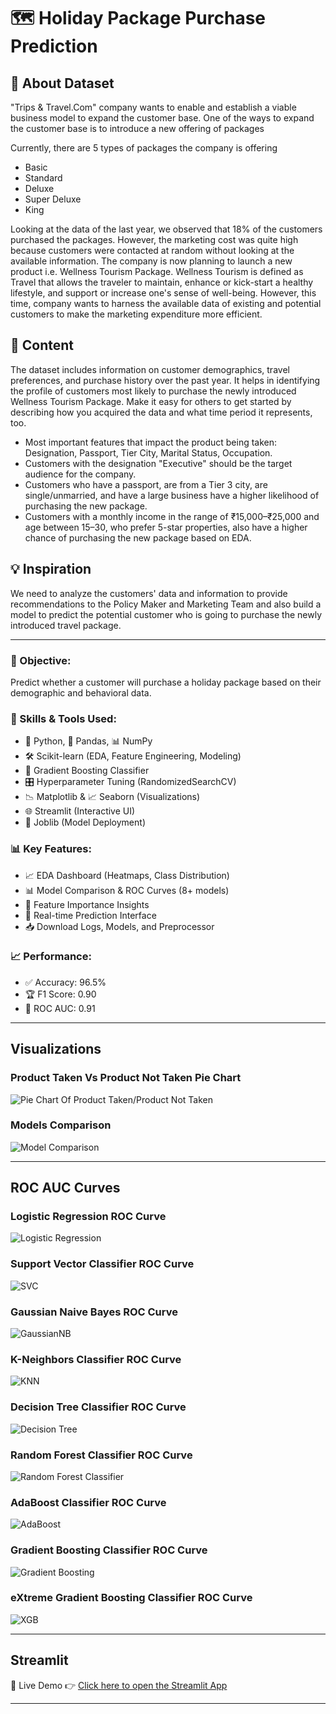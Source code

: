 # 🗺️ Holiday Package Purchase Prediction

## 📂 About Dataset

"Trips & Travel.Com" company wants to enable and establish a viable business model to expand the customer base. One of the ways to expand the customer base is to introduce a new offering of packages

Currently, there are 5 types of packages the company is offering 
- Basic 
- Standard
- Deluxe
- Super Deluxe
- King

Looking at the data of the last year, we observed that 18% of the customers purchased the packages. However, the marketing cost was quite high because customers were contacted at random without looking at the available information. 
The company is now planning to launch a new product i.e. Wellness Tourism Package. 
Wellness Tourism is defined as Travel that allows the traveler to maintain, enhance or kick-start a healthy lifestyle, and support or increase one's sense of well-being.
However, this time, company wants to harness the available data of existing and potential customers to make the marketing expenditure more efficient.

## 📄 Content

The dataset includes information on customer demographics, travel preferences, and purchase history over the past year. It helps in identifying the profile of customers most likely to purchase the newly introduced Wellness Tourism Package. Make it easy for others to get started by describing how you acquired the data and what time period it represents, too.

- Most important features that impact the product being taken: Designation, Passport, Tier City, Marital Status, Occupation.
- Customers with the designation "Executive" should be the target audience for the company.
- Customers who have a passport, are from a Tier 3 city, are single/unmarried, and have a large business have a higher likelihood of purchasing the new package.
- Customers with a monthly income in the range of ₹15,000–₹25,000 and age between 15–30, who prefer 5-star properties, also have a higher chance of purchasing the new package based on EDA.

## 💡 Inspiration

We need to analyze the customers' data and information to provide recommendations to the Policy Maker and Marketing Team and also build a model to predict the potential customer who is going to purchase the newly introduced travel package.

---

### 🎯 Objective:
Predict whether a customer will purchase a holiday package based on their demographic and behavioral data.

### 🧠 Skills & Tools Used:
- 🐍 Python, 🧮 Pandas, 📊 NumPy  
- 🛠️ Scikit-learn (EDA, Feature Engineering, Modeling)  
- 🌲 Gradient Boosting Classifier  
- 🎛️ Hyperparameter Tuning (RandomizedSearchCV)  
- 📉 Matplotlib & 📈 Seaborn (Visualizations)  
- 🌐 Streamlit (Interactive UI)  
- 💾 Joblib (Model Deployment)

### 📊 Key Features:
- 📈 EDA Dashboard (Heatmaps, Class Distribution)
- 📊 Model Comparison & ROC Curves (8+ models)
- 🧠 Feature Importance Insights
- 🔮 Real-time Prediction Interface
- 📥 Download Logs, Models, and Preprocessor

### 📈 Performance:
- ✅ Accuracy: 96.5%  
- 🏆 F1 Score: 0.90  
- 🚀 ROC AUC: 0.91

---

## Visualizations

### Product Taken Vs Product Not Taken Pie Chart
![Pie Chart Of Product Taken/Product Not Taken](Images/Pie.png)

### Models Comparison
![Model Comparison](Images/Model-Comparison.png)

--- 

## ROC AUC Curves

### Logistic Regression ROC Curve
![Logistic Regression](Images/Roc-Auc-Curve/Log_roc_curve.png)

### Support Vector Classifier ROC Curve
![SVC](Images/Roc-Auc-Curve/SVC_roc_curve.png)

### Gaussian Naive Bayes ROC Curve
![GaussianNB](Images/Roc-Auc-Curve/GaussianNB_roc_curve.png)

### K-Neighbors Classifier ROC Curve
![KNN](Images/Roc-Auc-Curve/K-Neighbors_roc_curve.png)

### Decision Tree Classifier ROC Curve
![Decision Tree](Images/Roc-Auc-Curve/DecisionTree_roc_curve.png)

### Random Forest Classifier ROC Curve
![Random Forest Classifier](Images/Roc-Auc-Curve/RandomForest_roc_curve.png)

### AdaBoost Classifier ROC Curve
![AdaBoost](Images/Roc-Auc-Curve/AdaBoost_roc_curve.png)

### Gradient Boosting Classifier ROC Curve
![Gradient Boosting](Images/Roc-Auc-Curve/GradientBoosting_roc_curve.png)

### eXtreme Gradient Boosting Classifier ROC Curve
![XGB](Images/Roc-Auc-Curve/XGB_roc_curve.png)

--- 

## Streamlit

🔗 Live Demo
👉 [Click here to open the Streamlit App]()

---
